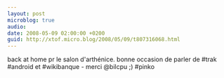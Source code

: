 ```yaml
---
layout: post
microblog: true
audio: 
date: 2008-05-09 02:00:00 +0200
guid: http://xtof.micro.blog/2008/05/09/t807316068.html
---
```

back at home pr le salon d'arthénice. bonne occasion de parler de #trak #android et #wikibanque - merci @bilcpu ;) #pinko
